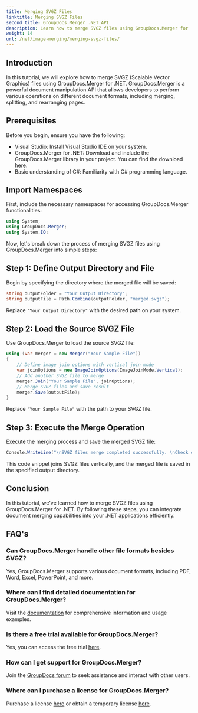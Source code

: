 ```yaml
---
title: Merging SVGZ Files
linktitle: Merging SVGZ Files
second_title: GroupDocs.Merger .NET API
description: Learn how to merge SVGZ files using GroupDocs.Merger for .NET with this step-by-step tutorial. Enhance your document manipulation skills.
weight: 14
url: /net/image-merging/merging-svgz-files/
---
```

## Introduction
In this tutorial, we will explore how to merge SVGZ (Scalable Vector Graphics) files using GroupDocs.Merger for .NET. GroupDocs.Merger is a powerful document manipulation API that allows developers to perform various operations on different document formats, including merging, splitting, and rearranging pages.
## Prerequisites
Before you begin, ensure you have the following:
- Visual Studio: Install Visual Studio IDE on your system.
- GroupDocs.Merger for .NET: Download and include the GroupDocs.Merger library in your project. You can find the download [here](https://releases.groupdocs.com/merger/net/).
- Basic understanding of C#: Familiarity with C# programming language.

## Import Namespaces
First, include the necessary namespaces for accessing GroupDocs.Merger functionalities:
```csharp
using System; 
using GroupDocs.Merger;
using System.IO;
```

Now, let's break down the process of merging SVGZ files using GroupDocs.Merger into simple steps:
## Step 1: Define Output Directory and File
Begin by specifying the directory where the merged file will be saved:
```csharp
string outputFolder = "Your Output Directory";
string outputFile = Path.Combine(outputFolder, "merged.svgz");
```
Replace `"Your Output Directory"` with the desired path on your system.
## Step 2: Load the Source SVGZ File
Use GroupDocs.Merger to load the source SVGZ file:
```csharp
using (var merger = new Merger("Your Sample File"))
{
    // Define image join options with vertical join mode
    var joinOptions = new ImageJoinOptions(ImageJoinMode.Vertical);
    // Add another SVGZ file to merge
    merger.Join("Your Sample File", joinOptions);
    // Merge SVGZ files and save result
    merger.Save(outputFile);
}
```
Replace `"Your Sample File"` with the path to your SVGZ file.
## Step 3: Execute the Merge Operation
Execute the merging process and save the merged SVGZ file:
```csharp
Console.WriteLine("\nSVGZ files merge completed successfully. \nCheck output in {0}", outputFolder);
```
This code snippet joins SVGZ files vertically, and the merged file is saved in the specified output directory.

## Conclusion
In this tutorial, we've learned how to merge SVGZ files using GroupDocs.Merger for .NET. By following these steps, you can integrate document merging capabilities into your .NET applications efficiently.

## FAQ's
### Can GroupDocs.Merger handle other file formats besides SVGZ?
Yes, GroupDocs.Merger supports various document formats, including PDF, Word, Excel, PowerPoint, and more.
### Where can I find detailed documentation for GroupDocs.Merger?
Visit the [documentation](https://tutorials.groupdocs.com/merger/net/) for comprehensive information and usage examples.
### Is there a free trial available for GroupDocs.Merger?
Yes, you can access the free trial [here](https://releases.groupdocs.com/).
### How can I get support for GroupDocs.Merger?
Join the [GroupDocs forum](https://forum.groupdocs.com/c/merger/32) to seek assistance and interact with other users.
### Where can I purchase a license for GroupDocs.Merger?
Purchase a license [here](https://purchase.groupdocs.com/buy) or obtain a temporary license [here](https://purchase.groupdocs.com/temporary-license/).
